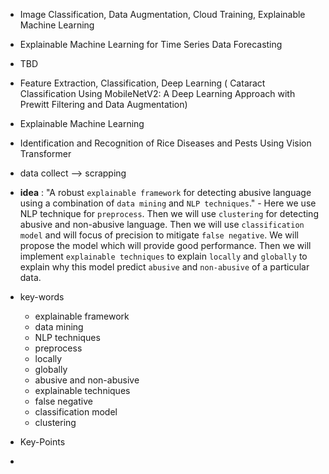 - Image Classification, Data Augmentation, Cloud Training, Explainable Machine Learning

- Explainable Machine Learning for Time Series Data Forecasting

- TBD

- Feature Extraction, Classification, Deep Learning ( Cataract Classification Using MobileNetV2: A Deep Learning Approach with Prewitt Filtering and Data Augmentation)

- Explainable Machine Learning

- Identification and Recognition of Rice Diseases and Pests Using Vision Transformer

- data collect --> scrapping

- **idea** : "A robust `explainable framework` for detecting abusive language using a combination of `data mining` and `NLP techniques`." - Here we use NLP technique for `preprocess`. Then we will use `clustering` for detecting abusive and non-abusive language. Then we will use `classification model` and will focus of precision to mitigate `false negative`. We will propose the model which will provide good performance. Then we will implement `explainable techniques` to explain `locally` and `globally` to explain why this model predict `abusive` and `non-abusive` of a particular data.

- key-words

  - explainable framework
  - data mining
  - NLP techniques
  - preprocess
  - locally
  - globally
  - abusive and non-abusive
  - explainable techniques
  - false negative
  - classification model
  - clustering

- Key-Points
-
